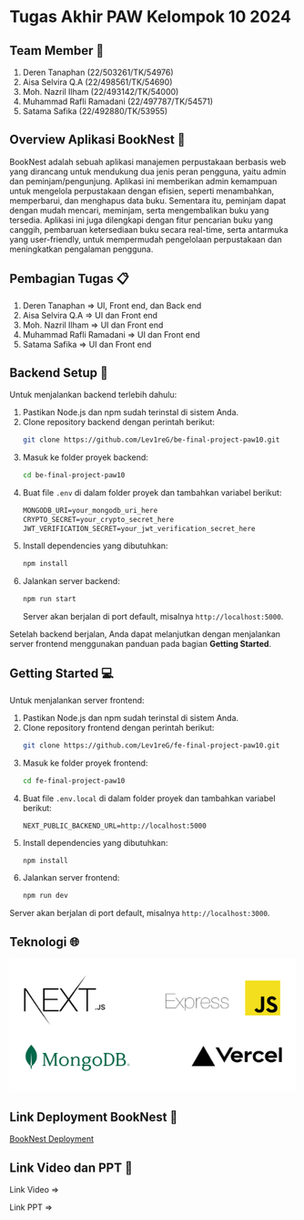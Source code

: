 # Tugas Akhir PAW Kelompok 10 2024

## Team Member  👤

1. Deren Tanaphan (22/503261/TK/54976)
2. Aisa Selvira Q.A (22/498561/TK/54690)
3. Moh. Nazril Ilham (22/493142/TK/54000)
4. Muhammad Rafli Ramadani (22/497787/TK/54571)
5. Satama Safika (22/492880/TK/53955)

## Overview Aplikasi BookNest 📖

BookNest adalah sebuah aplikasi manajemen perpustakaan berbasis web yang dirancang untuk mendukung dua jenis peran pengguna, yaitu admin dan peminjam/pengunjung. Aplikasi ini memberikan admin kemampuan untuk mengelola perpustakaan dengan efisien, seperti menambahkan, memperbarui, dan menghapus data buku. Sementara itu, peminjam dapat dengan mudah mencari, meminjam, serta mengembalikan buku yang tersedia. Aplikasi ini juga dilengkapi dengan fitur pencarian buku yang canggih, pembaruan ketersediaan buku secara real-time, serta antarmuka yang user-friendly, untuk mempermudah pengelolaan perpustakaan dan meningkatkan pengalaman pengguna.

## Pembagian Tugas 📋

1. Deren Tanaphan => UI, Front end, dan Back end
2. Aisa Selvira Q.A => UI dan Front end
3. Moh. Nazril Ilham => UI dan Front end
4. Muhammad Rafli Ramadani => UI dan Front end
5. Satama Safika => UI dan Front end

## Backend Setup 🔧

Untuk menjalankan backend terlebih dahulu:

1. Pastikan Node.js dan npm sudah terinstal di sistem Anda.
2. Clone repository backend dengan perintah berikut:
   ```bash
   git clone https://github.com/Lev1reG/be-final-project-paw10.git
   ```
3. Masuk ke folder proyek backend:
   ```bash
   cd be-final-project-paw10
   ```
4. Buat file `.env` di dalam folder proyek dan tambahkan variabel berikut:
   ```env
   MONGODB_URI=your_mongodb_uri_here
   CRYPTO_SECRET=your_crypto_secret_here
   JWT_VERIFICATION_SECRET=your_jwt_verification_secret_here
   ```
5. Install dependencies yang dibutuhkan:
   ```bash
   npm install
   ```
6. Jalankan server backend:
   ```bash
   npm run start
   ```
   Server akan berjalan di port default, misalnya `http://localhost:5000`.

Setelah backend berjalan, Anda dapat melanjutkan dengan menjalankan server frontend menggunakan panduan pada bagian **Getting Started**.

## Getting Started 💻

Untuk menjalankan server frontend:

1. Pastikan Node.js dan npm sudah terinstal di sistem Anda.
2. Clone repository frontend dengan perintah berikut:
   ```bash
   git clone https://github.com/Lev1reG/fe-final-project-paw10.git
   ```
3. Masuk ke folder proyek frontend:
   ```bash
   cd fe-final-project-paw10
   ```
4. Buat file `.env.local` di dalam folder proyek dan tambahkan variabel berikut:
   ```env
   NEXT_PUBLIC_BACKEND_URL=http://localhost:5000
   ```
5. Install dependencies yang dibutuhkan:
   ```bash
   npm install
   ```
6. Jalankan server frontend:
   ```bash
   npm run dev
   ```

Server akan berjalan di port default, misalnya `http://localhost:3000`.

## Teknologi 🌐
![Tools](Tools.png)

##  Link Deployment BookNest 🔗
[BookNest Deployment](https://www.booknest.web.id/)


##  Link Video dan PPT 🔗

Link Video =>

Link PPT =>






























